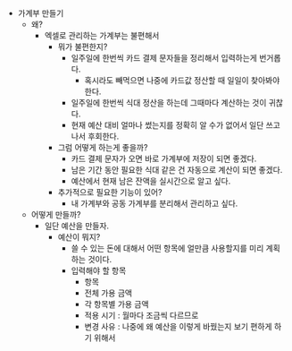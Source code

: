 - 가계부 만들기
    - 왜?
        - 엑셀로 관리하는 가계부는 불편해서
            - 뭐가 불편한지?
                - 일주일에 한번씩 카드 결제 문자들을 정리해서 입력하는게 번거롭다.
                    - 혹시라도 빼먹으면 나중에 카드값 정산할 때 일일이 찾아봐야 한다.
                - 일주일에 한번씩 식대 정산을 하는데 그때마다 계산하는 것이 귀찮다.
                - 현재 예산 대비 얼마나 썼는지를 정확히 알 수가 없어서 일단 쓰고 나서 후회한다.
            - 그럼 어떻게 하는게 좋을까?
                - 카드 결제 문자가 오면 바로 가계부에 저장이 되면 좋겠다.
                - 남은 기간 동안 필요한 식대 같은 건 자동으로 계산이 되면 좋겠다.
                - 예산에서 현재 남은 잔액을 실시간으로 알고 싶다.
            - 추가적으로 필요한 기능이 있어?
                - 내 가계부와 공동 가계부를 분리해서 관리하고 싶다. 
    - 어떻게 만들까?
        - 일단 예산을 만들자.
            - 예산이 뭐지?
                - 쓸 수 있는 돈에 대해서 어떤 항목에 얼만큼 사용할지를 미리 계획하는 것이다.
                - 입력해야 할 항목
                    - 항목
                    - 전체 가용 금액
                    - 각 항목별 가용 금액
                    - 적용 시기 : 월마다 조금씩 다르므로 
                    - 변경 사유 : 나중에 왜 예산을 이렇게 바꿨는지 보기 편하게 하기 위해서